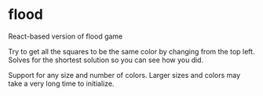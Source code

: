 # flood
React-based version of flood game

Try to get all the squares to be the same color by changing from the top left.  Solves for the shortest solution so you can see how you did.

Support for any size and number of colors.  Larger sizes and colors may take a very long time to initialize.
